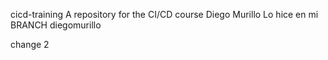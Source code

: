 cicd-training
A repository for the CI/CD course
Diego Murillo
Lo hice en mi BRANCH diegomurillo


change 2
